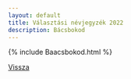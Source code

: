 ```yaml
---
layout: default
title: Választási névjegyzék 2022
description: Bácsbokod
---
```


{% include Baacsbokod.html %}

[Vissza](./)
